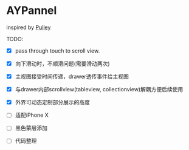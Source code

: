 # AYPannel

inspired by [Pulley](https://github.com/52inc/Pulley)


TODO:
- [X] pass through touch to scroll view.
- [X] 向下滑动时，不顺滑问题(需要滑动两次)
- [X] 主视图接受时间传递，drawer透传事件给主视图
- [X] 与drawer内部scrollview(tableview, collectionview)解耦方便后续使用
- [X] 外界可动态定制部分展示的高度
- [ ] 适配iPhone X
- [ ] 黑色蒙层添加
- [ ] 代码整理

